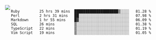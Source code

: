 

<a href="https://github.com/anuraghazra/github-readme-stats">
  <img align="left" src="https://github-readme-stats.vercel.app/api?username=kfly8&count_private=true&show_icons=true&theme=calm" />
</a>


<!--START_SECTION:waka-->

```text
Ruby         25 hrs 39 mins  ████████████████████▒░░░░   81.28 %
Perl         2 hrs 31 mins   ██░░░░░░░░░░░░░░░░░░░░░░░   07.98 %
Markdown     1 hr 55 mins    █▓░░░░░░░░░░░░░░░░░░░░░░░   06.09 %
SQL          26 mins         ▒░░░░░░░░░░░░░░░░░░░░░░░░   01.38 %
TypeScript   22 mins         ▒░░░░░░░░░░░░░░░░░░░░░░░░   01.19 %
Vim Script   19 mins         ▒░░░░░░░░░░░░░░░░░░░░░░░░   01.05 %
```

<!--END_SECTION:waka-->
